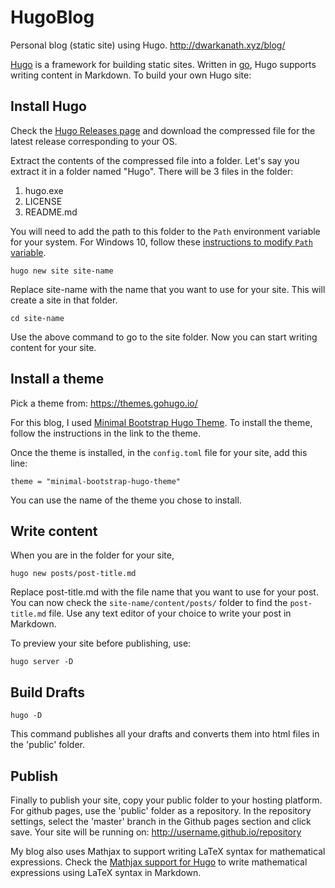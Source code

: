 # HugoBlog

Personal blog (static site) using Hugo. http://dwarkanath.xyz/blog/

[Hugo](https://gohugo.io/) is a framework for building static sites. Written in [go](https://golang.org/), Hugo supports writing content in Markdown. To build your own Hugo site:

## Install Hugo

Check the [Hugo Releases page](https://github.com/gohugoio/hugo/releases) and download the compressed file for the latest release corresponding to your OS.

Extract the contents of the compressed file into a folder. Let's say you extract it in a folder named "Hugo". There will be 3 files in the folder:
1. hugo.exe
2. LICENSE
3. README.md

You will need to add the path to this folder to the ``Path`` environment variable for your system. For Windows 10, follow these [instructions to modify ``Path`` variable](https://gohugo.io/getting-started/installing/#for-windows-10-users).

```
hugo new site site-name
```

Replace site-name with the name that you want to use for your site. This will create a site in that folder. 

```
cd site-name
```

Use the above command to go to the site folder. Now you can start writing content for your site.

## Install a theme

Pick a theme from: https://themes.gohugo.io/

For this blog, I used [Minimal Bootstrap Hugo Theme](https://themes.gohugo.io/minimal-bootstrap-hugo-theme/). To install the theme, follow the instructions in the link to the theme.

Once the theme is installed, in the ``config.toml`` file for your site, add this line:

```
theme = "minimal-bootstrap-hugo-theme"
```

You can use the name of the theme you chose to install.

## Write content

When you are in the folder for your site,

```
hugo new posts/post-title.md
```

Replace post-title.md with the file name that you want to use for your post. You can now check the ``site-name/content/posts/`` folder to find the ``post-title.md`` file. Use any text editor of your choice to write your post in Markdown.

To preview your site before publishing, use:

```
hugo server -D
```

## Build Drafts


```
hugo -D
```

This command publishes all your drafts and converts them into html files in the 'public' folder.

## Publish

Finally to publish your site, copy your public folder to your hosting platform. For github pages, use the 'public' folder as a repository. In the repository settings, select the 'master' branch in the Github pages section and click save. Your site will be running on: http://username.github.io/repository 



My blog also uses Mathjax to support writing LaTeX syntax for mathematical expressions. Check the [Mathjax support for Hugo](https://gohugo.io/content-management/formats/#mathjax-with-hugo) to write mathematical expressions using LaTeX syntax in Markdown.

